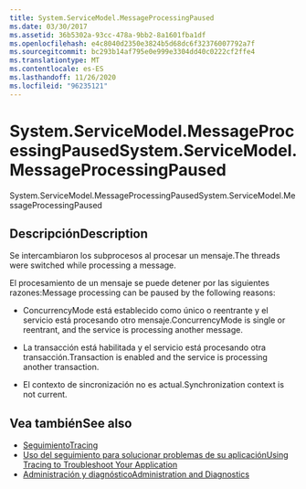 ```yaml
---
title: System.ServiceModel.MessageProcessingPaused
ms.date: 03/30/2017
ms.assetid: 36b5302a-93cc-478a-9bb2-8a1601fba1df
ms.openlocfilehash: e4c8040d2350e3824b5d68dc6f32376007792a7f
ms.sourcegitcommit: bc293b14af795e0e999e3304dd40c0222cf2ffe4
ms.translationtype: MT
ms.contentlocale: es-ES
ms.lasthandoff: 11/26/2020
ms.locfileid: "96235121"
---
```

# <a name="systemservicemodelmessageprocessingpaused"></a><span data-ttu-id="24c7c-102">System.ServiceModel.MessageProcessingPaused</span><span class="sxs-lookup"><span data-stu-id="24c7c-102">System.ServiceModel.MessageProcessingPaused</span></span>

<span data-ttu-id="24c7c-103">System.ServiceModel.MessageProcessingPaused</span><span class="sxs-lookup"><span data-stu-id="24c7c-103">System.ServiceModel.MessageProcessingPaused</span></span>  
  
## <a name="description"></a><span data-ttu-id="24c7c-104">Descripción</span><span class="sxs-lookup"><span data-stu-id="24c7c-104">Description</span></span>  

 <span data-ttu-id="24c7c-105">Se intercambiaron los subprocesos al procesar un mensaje.</span><span class="sxs-lookup"><span data-stu-id="24c7c-105">The threads were switched while processing a message.</span></span>  
  
 <span data-ttu-id="24c7c-106">El procesamiento de un mensaje se puede detener por las siguientes razones:</span><span class="sxs-lookup"><span data-stu-id="24c7c-106">Message processing can be paused by the following reasons:</span></span>  
  
- <span data-ttu-id="24c7c-107">ConcurrencyMode está establecido como único o reentrante y el servicio está procesando otro mensaje.</span><span class="sxs-lookup"><span data-stu-id="24c7c-107">ConcurrencyMode is single or reentrant, and the service is processing another message.</span></span>  
  
- <span data-ttu-id="24c7c-108">La transacción está habilitada y el servicio está procesando otra transacción.</span><span class="sxs-lookup"><span data-stu-id="24c7c-108">Transaction is enabled and the service is processing another transaction.</span></span>  
  
- <span data-ttu-id="24c7c-109">El contexto de sincronización no es actual.</span><span class="sxs-lookup"><span data-stu-id="24c7c-109">Synchronization context is not current.</span></span>  
  
## <a name="see-also"></a><span data-ttu-id="24c7c-110">Vea también</span><span class="sxs-lookup"><span data-stu-id="24c7c-110">See also</span></span>

- [<span data-ttu-id="24c7c-111">Seguimiento</span><span class="sxs-lookup"><span data-stu-id="24c7c-111">Tracing</span></span>](index.md)
- [<span data-ttu-id="24c7c-112">Uso del seguimiento para solucionar problemas de su aplicación</span><span class="sxs-lookup"><span data-stu-id="24c7c-112">Using Tracing to Troubleshoot Your Application</span></span>](using-tracing-to-troubleshoot-your-application.md)
- [<span data-ttu-id="24c7c-113">Administración y diagnóstico</span><span class="sxs-lookup"><span data-stu-id="24c7c-113">Administration and Diagnostics</span></span>](../index.md)
